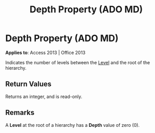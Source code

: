 ﻿---
title: Depth Property (ADO MD)
TOCTitle: Depth Property (ADO MD)
ms:assetid: efd2b776-a156-b60c-22f1-a6c0925e6bcf
ms:mtpsurl: https://msdn.microsoft.com/en-us/library/JJ250219(v=office.15)
ms:contentKeyID: 48548593
ms.date: 09/18/2015
mtps_version: v=office.15
---

# Depth Property (ADO MD)


**Applies to**: Access 2013 | Office 2013

Indicates the number of levels between the [Level](level-object-ado-md.md) and the root of the hierarchy.

## Return Values

Returns an integer, and is read-only.

## Remarks

A **Level** at the root of a hierarchy has a **Depth** value of zero (0).

